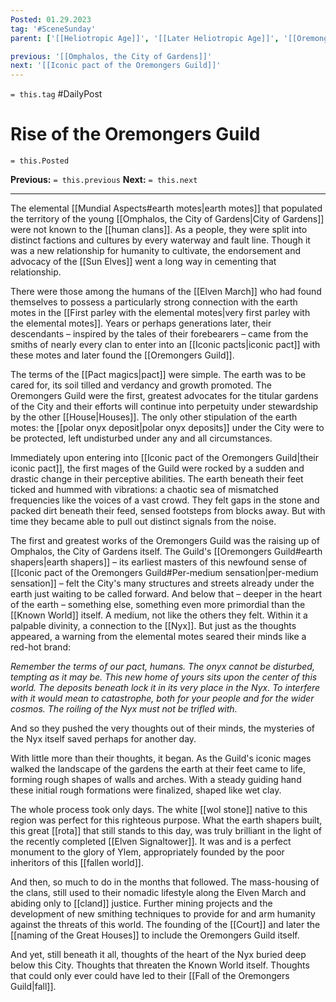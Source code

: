 ```yaml
---
Posted: 01.29.2023
tag: '#SceneSunday'
parent: ['[[Heliotropic Age]]', '[[Later Heliotropic Age]]', '[[Oremongers Guild]]']

previous: '[[Omphalos, the City of Gardens]]'
next: '[[Iconic pact of the Oremongers Guild]]'
---
```


`= this.tag` #DailyPost

# Rise of the Oremongers Guild

`= this.Posted`

**Previous:** `= this.previous`
**Next:** `= this.next`

---

The elemental [[Mundial Aspects#earth motes|earth motes]] that populated the territory of the young [[Omphalos, the City of Gardens|City of Gardens]] were not known to the [[human clans]]. As a people, they were split into distinct factions and cultures by every waterway and fault line. Though it was a new relationship for humanity to cultivate, the endorsement and advocacy of the [[Sun Elves]] went a long way in cementing that relationship.

There were those among the humans of the [[Elven March]] who had found themselves to possess a particularly strong connection with the earth motes in the [[First parley with the elemental motes|very first parley with the elemental motes]]. Years or perhaps generations later, their descendants – inspired by the tales of their forebearers – came from the smiths of nearly every clan to enter into an [[Iconic pacts|iconic pact]] with these motes and later found the [[Oremongers Guild]].

The terms of the [[Pact magics|pact]] were simple. The earth was to be cared for, its soil tilled and verdancy and growth promoted. The Oremongers Guild were the first, greatest advocates for the titular gardens of the City and their efforts will continue into perpetuity under stewardship by the other [[House|Houses]]. The only other stipulation of the earth motes: the [[polar onyx deposit|polar onyx deposits]] under the City were to be protected, left undisturbed under any and all circumstances.

Immediately upon entering into [[Iconic pact of the Oremongers Guild|their iconic pact]], the first mages of the Guild were rocked by a sudden and drastic change in their perceptive abilities. The earth beneath their feet ticked and hummed with vibrations: a chaotic sea of mismatched frequencies like the voices of a vast crowd. They felt gaps in the stone and packed dirt beneath their feed, sensed footsteps from blocks away. But with time they became able to pull out distinct signals from the noise.

The first and greatest works of the Oremongers Guild was the raising up of Omphalos, the City of Gardens itself. The Guild's [[Oremongers Guild#earth shapers|earth shapers]] – its earliest masters of this newfound sense of [[Iconic pact of the Oremongers Guild#Per-medium sensation|per-medium sensation]] – felt the City's many structures and streets already under the earth just waiting to be called forward. And below that – deeper in the heart of the earth – something else, something even more primordial than the [[Known World]] itself. A medium, not like the others they felt. Within it a palpable divinity, a connection to the [[Nyx]]. But just as the thoughts appeared, a warning from the elemental motes seared their minds like a red-hot brand:

_Remember the terms of our pact, humans. The onyx cannot be disturbed, tempting as it may be. This new home of yours sits upon the center of this world. The deposits beneath lock it in its very place in the Nyx. To interfere with it would mean to catastrophe, both for your people and for the wider cosmos. The roiling of the Nyx must not be trifled with._

And so they pushed the very thoughts out of their minds, the mysteries of the Nyx itself saved perhaps for another day.

With little more than their thoughts, it began. As the Guild's iconic mages walked the landscape of the gardens the earth at their feet came to life, forming rough shapes of walls and arches. With a steady guiding hand these initial rough formations were finalized, shaped like wet clay.

The whole process took only days. The white [[wol stone]] native to this region was perfect for this righteous purpose. What the earth shapers built, this great [[rota]] that still stands to this day, was truly brilliant in the light of the recently completed [[Elven Signaltower]]. It was and is a perfect monument to the glory of Ylem, appropriately founded by the poor inheritors of this [[fallen world]].

And then, so much to do in the months that followed. The mass-housing of the clans, still used to their nomadic lifestyle along the Elven March and abiding only to [[cland]] justice. Further mining projects and the development of new smithing techniques to provide for and arm humanity against the threats of this world. The founding of the [[Court]] and later the [[naming of the Great Houses]] to include the Oremongers Guild itself.

And yet, still beneath it all, thoughts of the heart of the Nyx buried deep below this City. Thoughts that threaten the Known World itself. Thoughts that could only ever could have led to their [[Fall of the Oremongers Guild|fall]].
